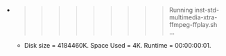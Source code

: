 * >>>>>>>>> Running inst-std-multimedia-xtra-ffmpeg-ffplay.sh ...
  * Disk size = 4184460K. Space Used = 4K. Runtime = 00:00:00:01.
